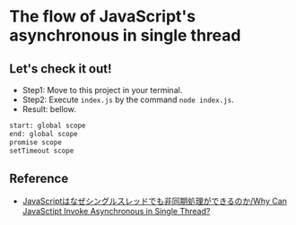 # The flow of JavaScript's asynchronous in single thread
## Let's check it out!
* Step1: Move to this project in your terminal.
* Step2: Execute `index.js` by the command `node index.js`.
* Result: bellow.

```bash
start: global scope
end: global scope
promise scope
setTimeout scope
```

## Reference
* [JavaScriptはなぜシングルスレッドでも非同期処理ができるのか/Why Can JavaSctipt Invoke Asynchronous in Single Thread?](https://speakerdeck.com/task4233/why-can-javasctipt-invoke-asynchronous-in-single-thread)
